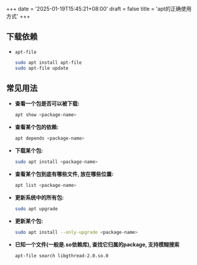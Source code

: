 +++
date = '2025-01-19T15:45:21+08:00'
draft = false
title = 'apt的正确使用方式'
+++



## 下载依赖

* `apt-file`

  ```bash
  sudo apt install apt-file
  sudo apt-file update
  ```

  

## 常见用法

* **查看一个包是否可以被下载:**

  ```bash
  apt show <package-name>
  ```

* **查看某个包的依赖:**

  ```bash
  apt depends <package-name>
  ```

* **下载某个包:**

  ```bash
  sudo apt install <package-name>
  ```


* **查看某个包到底有哪些文件, 放在哪些位置:**

  ```bash
  apt list <package-name>
  ```

  

* **更新系统中的所有包:**

  ```bash
  sudo apt upgrade
  ```

* **更新某个包:**

  ```bash
  sudo apt install --only-upgrade <package-name>
  ```

* **已知一个文件(一般是.so依赖库), 查找它归属的package, 支持模糊搜索**

  ```bash
  apt-file search libgthread-2.0.so.0
  ```
